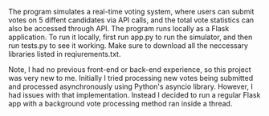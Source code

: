 The program simulates a real-time voting system, where users can submit votes on 5 diffent candidates via API calls, and the total vote statistics can also be accessed through API.
The program runs locally as a Flask application. To run it locally, first run app.py to run the simulator, and then run tests.py to see it working. Make sure to download all the neccessary libraries listed in reqiurements.txt.

Note, I had no previous front-end or back-end experience, so this project was very new to me. 
Initially I tried processing new votes being submitted and processed asynchronously using Python's asyncio library. However, I had issues with that implementation. Instead I decided to run a regular Flask app with a background vote processing method ran inside a thread.
